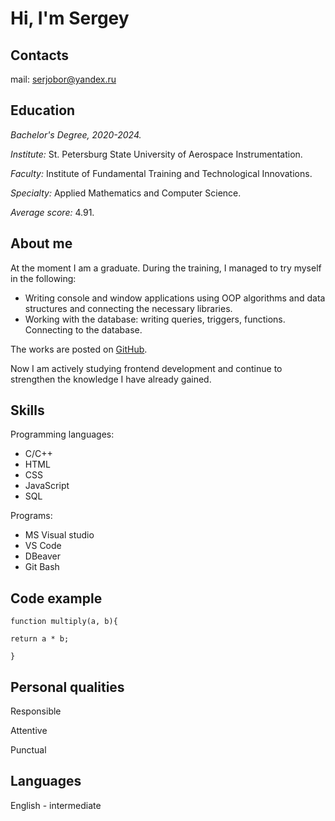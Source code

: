 # Hi, I'm **Sergey**

## Contacts
mail: serjobor@yandex.ru

## Education
*Bachelor's Degree, 2020-2024.*

*Institute:* St. Petersburg State University of Aerospace Instrumentation.

*Faculty:* Institute of Fundamental Training and Technological Innovations.

*Specialty:* Applied Mathematics and Computer Science.

*Average score:* 4.91.

## About me
At the moment I am a graduate. 
During the training, I managed to try myself in the following:
* Writing console and window applications using OOP algorithms and data structures and connecting the necessary libraries.
* Working with the database: writing queries, triggers, functions. Connecting to the database. 

The works are posted on [GitHub](https://github.com/serjobor).

Now I am actively studying frontend development and continue to strengthen the knowledge I have already gained.

## Skills
Programming languages:
* C/C++
* HTML 
* CSS 
* JavaScript 
* SQL

Programs:
* MS Visual studio 
* VS Code
* DBeaver
* Git Bash

## Code example
```
function multiply(a, b){

return a * b;

}
```

## Personal qualities
Responsible

Attentive

Punctual

## Languages
English - intermediate